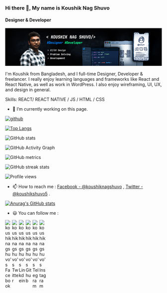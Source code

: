 


### Hi there 👋, My name is Koushik Nag Shuvo
#### Designer & Developer
![Designer & Developer](https://github.com/koushiknagshuvo/koushiknagshuvo/blob/master/koushik%20new%20banar.jpg?raw=true)

I'm Koushik from Bangladesh, and I full-time Designer, Developer & freelancer. I really enjoy learning languages and frameworks like React and React Native, as well as work in WordPress. I also enjoy wireframing, UI, UX, and design in general.

Skills:  REACT/  REACT NATIVE / JS / HTML / CSS

- 🔭 I’m currently working on this page. 


[<img src='https://cdn.jsdelivr.net/npm/simple-icons@3.0.1/icons/github.svg' alt='github' height='40'>](https://github.com/koushiknagshuvo)  

[![Top Langs](https://github-readme-stats.vercel.app/api/top-langs/?username=koushiknagshuvo)](https://github.com/anuraghazra/github-readme-stats)

![GitHub stats](https://github-readme-stats.vercel.app/api?username=koushiknagshuvo&show_icons=true&count_private=true)  

![GitHub Activity Graph](https://activity-graph.herokuapp.com/graph?username=koushiknagshuvo)  

![GitHub metrics](https://metrics.lecoq.io/koushiknagshuvo)  

![GitHub streak stats](https://github-readme-streak-stats.herokuapp.com/?user=koushiknagshuvo)  

![Profile views](https://gpvc.arturio.dev/koushiknagshuvo)  

















- 📫 How to reach me : [Facebook - @koushiknagshuvo](https://www.facebook.com/koushiknag.shuvo) , [Twitter - @koushikshuvo5](https://twitter.com/KoushikShuvo5) .     


[![Anurag's GitHub stats](https://github-readme-stats.vercel.app/api?username=koushiknagshuvo)](https://github.com/anuraghazra/github-readme-stats)





- 😃 You can follow  me :

<a href="https://www.facebook.com/koushiknag.shuvo">
  <img align="left" alt="koushiknagshuvo's Facebook" width="22px" src="https://cdn.jsdelivr.net/npm/simple-icons@v3/icons/facebook.svg" />
</a>
<a href="https://twitter.com/KoushikShuvo5">
  <img align="left" alt="koushiknagshuvo's Twitter" width="22px" src="https://cdn.jsdelivr.net/npm/simple-icons@v3/icons/twitter.svg" />
</a>
<a href="https://www.linkedin.com/in/koushik-nag-shuvo-bb46a4196/">
  <img align="left" alt="koushiknagshuvo's Linkdein" width="22px" src="https://cdn.jsdelivr.net/npm/simple-icons@v3/icons/linkedin.svg" />
</a>
<a href="https://github.com/koushiknagshuvo">
  <img align="left" alt="koushiknagshuvo's Github" width="22px" src="https://cdn.jsdelivr.net/npm/simple-icons@v3/icons/github.svg" />
</a>
<a href="https://web.telegram.org/#/im?p=u777000_2419912564689948202">
  <img align="left" alt="koushiknagshuvo's Telegram" width="22px" src="https://cdn.jsdelivr.net/npm/simple-icons@v3/icons/telegram.svg" />
</a>
<a href="https://www.instagram.com/koushik1512971/?hl=en">
  <img align="left" alt="koushiknagshuvo's Instagram" width="22px" src="https://cdn.jsdelivr.net/npm/simple-icons@v3/icons/instagram.svg" />
</a>
